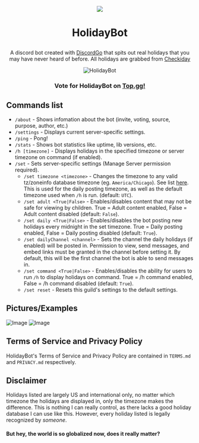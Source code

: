 <p align="center">
    <a href="https://discord.com/api/oauth2/authorize?client_id=504508062929911869&permissions=19456&scope=bot%20applications.commands">
        <img src="https://wildcard.yiff.church/i/ovgxbdm4.png" />
    </a>
</p>

# <p align="center">HolidayBot</p>
<p align="center">A discord bot created with <a href="https://github.com/bwmarrin/discordgo">DiscordGo</a> that spits out real holidays that you may have never heard of before. All holidays are grabbed from <a href="https://checkiday.com">Checkiday</a></p>
<p align="center">
  <img src="https://top.gg/api/widget/status/504508062929911869.svg" alt="HolidayBot" /></p>

### <p align="center">Vote for HolidayBot on [Top.gg!](https://top.gg/bot/504508062929911869/vote)</p>

## Commands list

* `/about` - Shows infomation about the bot (invite, voting, source, purpose, author, etc.)
* `/settings` - Displays current server-specific settings.
* `/ping` - Pong!
* `/stats` - Shows bot statistics like uptime, lib versions, etc.
* `/h [timezone]` - Displays holidays in the specified timezone or server timezone on command (if enabled).
* `/set` - Sets server-specific settings (Manage Server permission required).
    * `/set timezone <timezone>` - Changes the timezone to any valid tz/zoneinfo database timezone (eg. `America/Chicago`). See list [here](https://en.wikipedia.org/wiki/List_of_tz_database_time_zones). This is used for the daily posting timezone, as well as the default timezone used when `/h` is run. (default: `UTC`).
    * `/set adult <True|False>` - Enables/disables content that may not be safe for viewing by children. True = Adult content enabled, False = Adult content disabled (default: `False`).
    * `/set daily <True|False>` - Enables/disables the bot posting new holidays every midnight in the set timezone. True = Daily posting enabled, False = Daily posting disabled (default: `True`).
    * `/set dailyChannel <channel>` - Sets the channel the daily holidays (if enabled) will be posted in. Permission to view, send messages, and embed links must be granted in the channel before setting it. By default, this will be the first channel the bot is able to send messages in.
    * `/set command <True|False>` - Enables/disables the ability for users to run `/h` to display holidays on command. True = /h command enabled, False = /h command disabled (default: `True`).
    * `/set reset` - Resets this guild's settings to the default settings.


## Pictures/Examples
![Image](https://i.barkloaf.com/f4w1vHErm.png "command")
![Image](https://i.barkloaf.com/diHNBIwfe.png "daily")

## Terms of Service and Privacy Policy
HolidayBot's Terms of Service and Privacy Policy are contained in `TERMS.md` and `PRIVACY.md` respectively.

## Disclaimer
Holidays listed are largely US and international only, no matter which timezone the holidays are displayed in, only the timezone makes the difference. This is nothing I can really control, as there lacks a good holiday database I can use like this. However, every holiday listed is legally recognized by *someone*.
#### But hey, the world is so globalized now, does it really matter?
